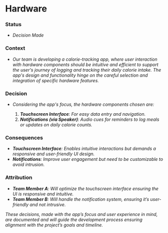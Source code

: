 
# Hardware
### Status
- *Decision Made*
### Context
- *Our team is developing a calorie-tracking app, where user interaction with hardware components should be intuitive and efficient to support the user's journey of logging and tracking their daily calorie intake. The app's design and functionality hinge on the careful selection and integration of specific hardware features.*
### Decision
- *Considering the app's focus, the hardware components chosen are:*

    1. ***Touchscreen Interface**: For easy data entry and navigation.*
    2. ***Notifications (via Speaker)**: Audio cues for reminders to log meals or updates on daily calorie counts.*

### Consequences
- ***Touchscreen Interface**: Enables intuitive interactions but demands a responsive and user-friendly UI design.*
- ***Notifications**: Improve user engagement but need to be customizable to avoid intrusion.*

### Attribution
- ***Team Member A**: Will optimize the touchscreen interface ensuring the UI is responsive and intuitive.*
- ***Team Member B**: Will handle the notification system, ensuring it’s user-friendly and not intrusive.*

*These decisions, made with the app’s focus and user experience in mind, are documented and will guide the development process ensuring alignment with the project’s goals and timeline.*
